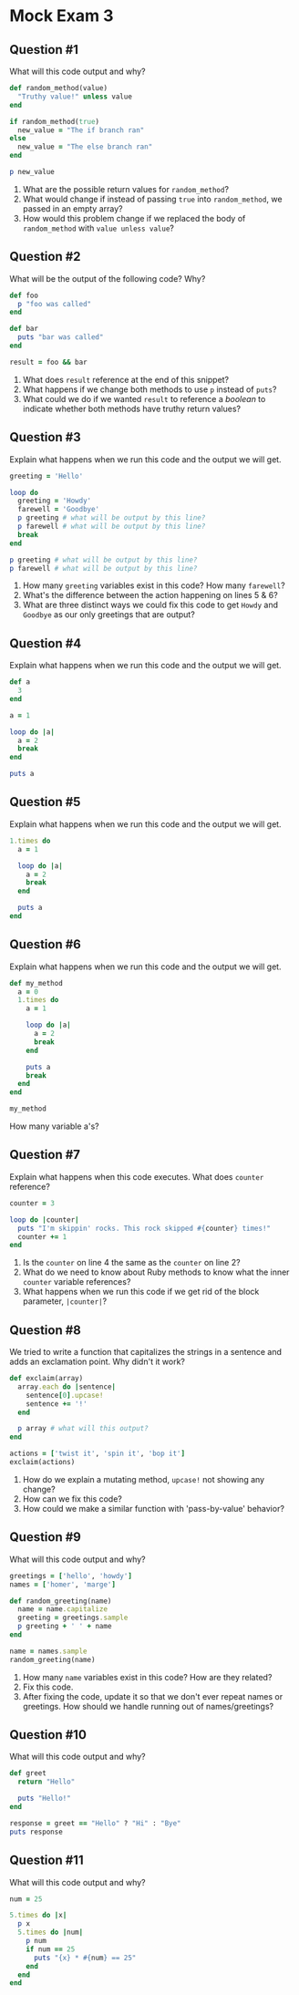 # Mock Exam 3

## Question #1

What will this code output and why?

```ruby
def random_method(value)
  "Truthy value!" unless value
end

if random_method(true)
  new_value = "The if branch ran"
else
  new_value = "The else branch ran"
end

p new_value
```

1. What are the possible return values for `random_method`?
2. What would change if instead of passing `true` into `random_method`, we passed in an empty array?
3. How would this problem change if we replaced the body of `random_method` with `value unless value`?

## Question #2

What will be the output of the following code? Why?

```ruby
def foo
  p "foo was called"
end

def bar
  puts "bar was called"
end

result = foo && bar
```

1. What does `result` reference at the end of this snippet?
2. What happens if we change both methods to use `p` instead of `puts`?
3. What could we do if we wanted `result` to reference a *boolean* to indicate whether both methods have truthy return values?


## Question #3

Explain what happens when we run this code and the output we will get.

```ruby
greeting = 'Hello'

loop do
  greeting = 'Howdy'
  farewell = 'Goodbye'
  p greeting # what will be output by this line?
  p farewell # what will be output by this line?
  break
end

p greeting # what will be output by this line?
p farewell # what will be output by this line?
```

1. How many `greeting` variables exist in this code? How many `farewell`?
2. What's the difference between the action happening on lines 5 & 6?
3. What are three distinct ways we could fix this code to get `Howdy` and `Goodbye` as our only greetings that are output?

## Question #4

Explain what happens when we run this code and the output we will get.

```ruby
def a
  3
end

a = 1

loop do |a|
  a = 2
  break
end

puts a
```


## Question #5

Explain what happens when we run this code and the output we will get.

```ruby
1.times do
  a = 1

  loop do |a|
    a = 2
    break
  end

  puts a
end
```


## Question #6

Explain what happens when we run this code and the output we will get.

```ruby
def my_method
  a = 0
  1.times do
    a = 1

    loop do |a|
      a = 2
      break
    end

    puts a
    break
  end
end

my_method
```

How many variable a's?

## Question #7

Explain what happens when this code executes. What does `counter` reference?

```ruby
counter = 3

loop do |counter|
  puts "I'm skippin' rocks. This rock skipped #{counter} times!"
  counter += 1
end
```

1. Is the `counter` on line 4 the same as the `counter` on line 2?
2. What do we need to know about Ruby methods to know what the inner `counter` variable references?
3. What happens when we run this code if we get rid of the block parameter, `|counter|`?


## Question #8

We tried to write a function that capitalizes the strings in a sentence and adds an exclamation point. Why didn't it work?

```ruby
def exclaim(array)
  array.each do |sentence|
    sentence[0].upcase!
    sentence += '!'
  end

  p array # what will this output?
end

actions = ['twist it', 'spin it', 'bop it']
exclaim(actions)
```

1. How do we explain a mutating method, `upcase!` not showing any change?
2. How can we fix this code?
3. How could we make a similar function with 'pass-by-value' behavior?


## Question #9

What will this code output and why?

```ruby
greetings = ['hello', 'howdy']
names = ['homer', 'marge']

def random_greeting(name)
  name = name.capitalize
  greeting = greetings.sample
  p greeting + ' ' + name
end

name = names.sample
random_greeting(name)
```

1. How many `name` variables exist in this code? How are they related?
2. Fix this code.
3. After fixing the code, update it so that we don't ever repeat names or greetings. How should we handle running out of names/greetings?

## Question #10

What will this code output and why?

```ruby
def greet
  return "Hello"

  puts "Hello!"
end

response = greet == "Hello" ? "Hi" : "Bye"
puts response
```


## Question #11

What will this code output and why?

```ruby
num = 25

5.times do |x|
  p x
  5.times do |num|
    p num
    if num == 25
      puts "{x} * #{num} == 25"
    end
  end
end
```

